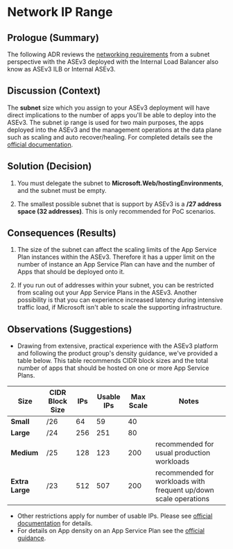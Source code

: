 # Network IP Range

## Prologue (Summary)

The following ADR reviews the [networking requirements](https://learn.microsoft.com/en-us/azure/app-service/environment/networking) from a subnet perspective with the ASEv3 deployed with the Internal Load Balancer also know as ASEv3 ILB or Internal ASEv3.

## Discussion (Context)

The **subnet** size which you assign to your ASEv3 deployment will have direct implications to the number of apps you'll be able to deploy into the ASEv3.  The subnet ip range is used for two main purposes, the apps deployed into the ASEv3 and the management operations at the data plane such as scaling and auto recover/healing. For completed details see the [official documentation](https://learn.microsoft.com/en-us/azure/app-service/environment/networking).

## Solution (Decision)

  1. You must delegate the subnet to **Microsoft.Web/hostingEnvironments**, and the subnet must be empty.

  2. The smallest possible subnet that is support by ASEv3 is a **/27 address space (32 addresses)**.  This is only recommended for PoC scenarios.

## Consequences (Results)

  1. The size of the subnet can affect the scaling limits of the App Service Plan instances within the ASEv3.  Therefore it has a upper limit on the number of instance an App Service Plan can have and the number of Apps that should be deployed onto it.

  2. If you run out of addresses within your subnet, you can be restricted from scaling out your App Service Plans in the ASEv3. Another possibility is that you can experience increased latency during intensive traffic load, if Microsoft isn't able to scale the supporting infrastructure.

## Observations (Suggestions)

- Drawing from extensive, practical experience with the ASEv3 platform and following the product group's density guidance, we've provided a table below. This table recommends CIDR block sizes and the total number of apps that should be hosted on one or more App Service Plans.

| **Size** | **CIDR Block Size** | **IPs** | **Usable IPs** | **Max Scale** | **Notes** |
| -------- | ------------------- | ---- | -------------- | ------------- | ----------|
| **Small** | /26 | 64 | 59 | 40 | |
| **Large** | /24 | 256 | 251 | 80 |  |
| **Medium** | /25 | 128 | 123 | 200 | recommended for usual production workloads |
| **Extra Large** | /23 | 512 | 507 | 200 | recommended for workloads with frequent up/down scale operations |

- Other restrictions apply for number of usable IPs.  Please see [official documentation](https://learn.microsoft.com/en-us/azure/app-service/environment/networking#subnet-requirements) for details.
- For details on App density on an App Service Plan see the [official guidance](https://learn.microsoft.com/en-us/azure/app-service/overview-hosting-plans#should-i-put-an-app-in-a-new-plan-or-an-existing-plan).
